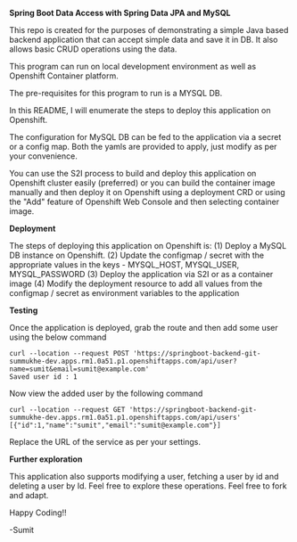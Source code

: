 **Spring Boot Data Access with Spring Data JPA and MySQL**

This repo is created for the purposes of demonstrating a simple Java based backend application that can accept simple data and save it in DB. 
It also allows basic CRUD operations using the data.

This program can run on local development environment as well as Openshift Container platform.

The pre-requisites for this program to run is a MYSQL DB.

In this README, I will enumerate the steps to deploy this application on Openshift.

The configuration for MySQL DB can be fed to the application via a secret or a config map. Both the yamls are provided to apply, just modify as
per your convenience.

You can use the S2I process to build and deploy this application on Openshift cluster easily (preferred) or you can build the container image
manually and then deploy it on Openshift using a deployment CRD or using the "Add" feature of Openshift Web Console and then selecting 
container image.

**Deployment**

The steps of deploying this application on Openshift is:
(1) Deploy a MySQL DB instance on Openshift.
(2) Update the configmap / secret with the appropriate values in the keys - MYSQL_HOST, MYSQL_USER, MYSQL_PASSWORD
(3) Deploy the application via S2I or as a container image
(4) Modify the deployment resource to add all values from the configmap / secret as environment variables to the application

**Testing**

Once the application is deployed, grab the route and then add some user using the below command
```
curl --location --request POST 'https://springboot-backend-git-summukhe-dev.apps.rm1.0a51.p1.openshiftapps.com/api/user?name=sumit&email=sumit@example.com'
Saved user id : 1
```

Now view the added user by the following command
```
curl --location --request GET 'https://springboot-backend-git-summukhe-dev.apps.rm1.0a51.p1.openshiftapps.com/api/users'
[{"id":1,"name":"sumit","email":"sumit@example.com"}]
```

Replace the URL of the service as per your settings.

**Further exploration**

This application also supports modifying a user, fetching a user by id and deleting a user by Id. Feel free to explore these operations.
Feel free to fork and adapt.

Happy Coding!!

-Sumit
